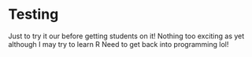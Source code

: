 Testing
=======

Just to try it our before getting students on it!
Nothing too exciting as yet although I may try to learn R
Need to get back into programming lol!
